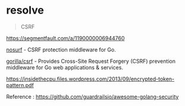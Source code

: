 # resolve

>CSRF 

https://segmentfault.com/a/1190000006944760

[nosurf](https://github.com/justinas/nosurf) - CSRF protection middleware for Go.

[gorilla/csrf](https://github.com/gorilla/csrf) - Provides Cross-Site Request Forgery (CSRF) prevention middleware for Go web applications & services.

https://insidethecpu.files.wordpress.com/2013/09/encrypted-token-pattern.pdf

Reference : https://github.com/guardrailsio/awesome-golang-security

